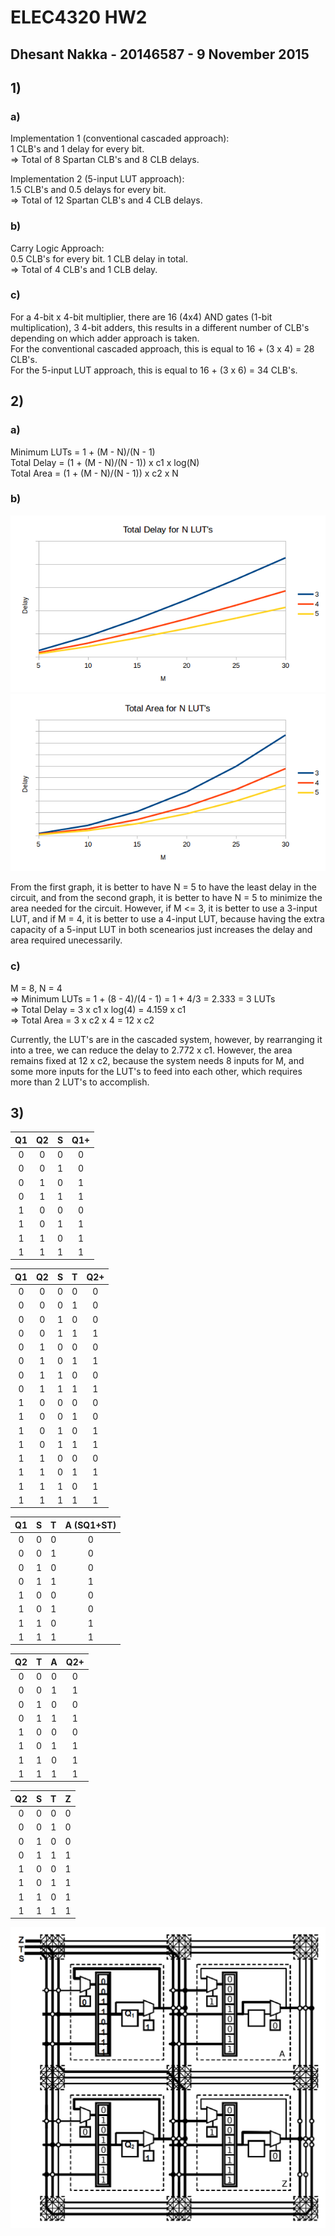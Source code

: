 # ELEC4320 HW2
## Dhesant Nakka - 20146587 - 9 November 2015

## 1)
### a)
Implementation 1 (conventional cascaded approach):  
1 CLB's and 1 delay for every bit.  
=> Total of 8 Spartan CLB's and 8 CLB delays.

Implementation 2 (5-input LUT approach):  
1.5 CLB's and 0.5 delays for every bit.  
=> Total of 12 Spartan CLB's and 4 CLB delays.

### b)
Carry Logic Approach:  
0.5 CLB's for every bit. 1 CLB delay in total.  
=> Total of 4 CLB's and 1 CLB delay.

### c)
For a 4-bit x 4-bit multiplier, there are 16 (4x4) AND gates (1-bit multiplication), 3 4-bit adders, this results in a different number of CLB's depending on which adder approach is taken.  
For the conventional cascaded approach, this is equal to 16 + (3 x 4) = 28 CLB's.  
For the 5-input LUT approach, this is equal to 16 + (3 x 6) = 34 CLB's.  

## 2)
### a)
Minimum LUTs = 1 + (M - N)/(N - 1)  
Total Delay = (1 + (M - N)/(N - 1)) x c1 x log(N)  
Total Area = (1 + (M - N)/(N - 1)) x c2 x N  

### b)
![alt text](q2_delay.png "Delay Graph")
![alt text](q2_area.png "Area Graph")

From the first graph, it is better to have N = 5 to have the least delay in the circuit, and from the second graph, it is better to have N = 5 to minimize the area needed for the circuit. However, if M <= 3, it is better to use a 3-input LUT, and if M = 4, it is better to use a 4-input LUT, because having the extra capacity of a 5-input LUT in both scenearios just increases the delay and area required unecessarily.

### c)
M = 8, N = 4  
=> Minimum LUTs = 1 + (8 - 4)/(4 - 1) = 1 + 4/3 = 2.333 = 3 LUTs  
=> Total Delay = 3 x c1 x log(4) = 4.159 x c1  
=> Total Area = 3 x c2 x 4 = 12 x c2  

Currently, the LUT's are in the cascaded system, however, by rearranging it into a tree, we can reduce the delay to 2.772 x c1. However, the area remains fixed at 12 x c2, because the system needs 8 inputs for M, and some more inputs for the LUT's to feed into each other, which requires more than 2 LUT's to accomplish.

## 3)
| Q1 | Q2 | S | Q1+ |
|:--:|:--:|:-:|:---:|
| 0  | 0  | 0 | 0   |
| 0  | 0  | 1 | 0   |
| 0  | 1  | 0 | 1   |
| 0  | 1  | 1 | 1   |
| 1  | 0  | 0 | 0   |
| 1  | 0  | 1 | 1   |
| 1  | 1  | 0 | 1   |
| 1  | 1  | 1 | 1   |

| Q1 | Q2 | S | T | Q2+ |
|:--:|:--:|:-:|:-:|:---:|
| 0  | 0  | 0 | 0 | 0   |
| 0  | 0  | 0 | 1 | 0   |
| 0  | 0  | 1 | 0 | 0   |
| 0  | 0  | 1 | 1 | 1   |
| 0  | 1  | 0 | 0 | 0   |
| 0  | 1  | 0 | 1 | 1   |
| 0  | 1  | 1 | 0 | 0   |
| 0  | 1  | 1 | 1 | 1   |
| 1  | 0  | 0 | 0 | 0   |
| 1  | 0  | 0 | 1 | 0   |
| 1  | 0  | 1 | 0 | 1   |
| 1  | 0  | 1 | 1 | 1   |
| 1  | 1  | 0 | 0 | 0   |
| 1  | 1  | 0 | 1 | 1   |
| 1  | 1  | 1 | 0 | 1   |
| 1  | 1  | 1 | 1 | 1   |

| Q1 | S | T | A (SQ1+ST) |
|:--:|:-:|:-:|:----------:|
| 0  | 0 | 0 | 0          |
| 0  | 0 | 1 | 0          |
| 0  | 1 | 0 | 0          |
| 0  | 1 | 1 | 1          |
| 1  | 0 | 0 | 0          |
| 1  | 0 | 1 | 0          |
| 1  | 1 | 0 | 1          |
| 1  | 1 | 1 | 1          |

| Q2 | T | A | Q2+ |
|:--:|:-:|:-:|:---:|
| 0  | 0 | 0 | 0   |
| 0  | 0 | 1 | 1   |
| 0  | 1 | 0 | 0   |
| 0  | 1 | 1 | 1   |
| 1  | 0 | 0 | 0   |
| 1  | 0 | 1 | 1   |
| 1  | 1 | 0 | 1   |
| 1  | 1 | 1 | 1   |

| Q2 | S | T | Z |
|:--:|:-:|:-:|:-:|
| 0  | 0 | 0 | 0 |
| 0  | 0 | 1 | 0 |
| 0  | 1 | 0 | 0 |
| 0  | 1 | 1 | 1 |
| 1  | 0 | 0 | 1 |
| 1  | 0 | 1 | 1 |
| 1  | 1 | 0 | 1 |
| 1  | 1 | 1 | 1 |

![alt text](q3.png "Routing Diagram")
